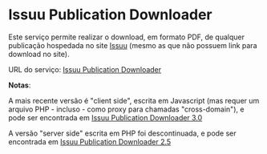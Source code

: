 # Issuu Publication Downloader
<p>Este serviço permite realizar o download, em formato PDF, de qualquer publicação hospedada no site <a target="_blank" href="http://issuu.com/">Issuu</a> (mesmo as que não possuem link para download no site).</p>
<p>URL do serviço: <a target="_blank" href="http://www.robsonmartins.com/inform/issuu/">Issuu Publication Downloader</a></p>
<p><b>Notas</b>:</p>
<p>A mais recente versão é &quot;client side&quot;, escrita em Javascript (mas requer um arquivo PHP - incluso - como proxy para chamadas &quot;cross-domain&quot;), e pode ser encontrada em <a target="_blank" href="3.0/">Issuu Publication Downloader 3.0</a></p>
<p>A versão &quot;server side&quot; escrita em PHP foi descontinuada, e pode ser encontrada em <a target="_blank" href="2.5/">Issuu Publication Downloader 2.5</a></p>
